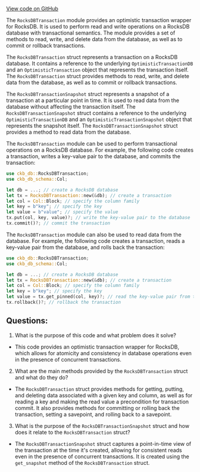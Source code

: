 [View code on GitHub](https://github.com/nervosnetwork/ckb/db/src/transaction.rs)

The `RocksDBTransaction` module provides an optimistic transaction wrapper for RocksDB. It is used to perform read and write operations on a RocksDB database with transactional semantics. The module provides a set of methods to read, write, and delete data from the database, as well as to commit or rollback transactions.

The `RocksDBTransaction` struct represents a transaction on a RocksDB database. It contains a reference to the underlying `OptimisticTransactionDB` and an `OptimisticTransaction` object that represents the transaction itself. The `RocksDBTransaction` struct provides methods to read, write, and delete data from the database, as well as to commit or rollback transactions.

The `RocksDBTransactionSnapshot` struct represents a snapshot of a transaction at a particular point in time. It is used to read data from the database without affecting the transaction itself. The `RocksDBTransactionSnapshot` struct contains a reference to the underlying `OptimisticTransactionDB` and an `OptimisticTransactionSnapshot` object that represents the snapshot itself. The `RocksDBTransactionSnapshot` struct provides a method to read data from the database.

The `RocksDBTransaction` module can be used to perform transactional operations on a RocksDB database. For example, the following code creates a transaction, writes a key-value pair to the database, and commits the transaction:

```rust
use ckb_db::RocksDBTransaction;
use ckb_db_schema::Col;

let db = ...; // create a RocksDB database
let tx = RocksDBTransaction::new(&db); // create a transaction
let col = Col::Block; // specify the column family
let key = b"key"; // specify the key
let value = b"value"; // specify the value
tx.put(col, key, value)?; // write the key-value pair to the database
tx.commit()?; // commit the transaction
```

The `RocksDBTransaction` module can also be used to read data from the database. For example, the following code creates a transaction, reads a key-value pair from the database, and rolls back the transaction:

```rust
use ckb_db::RocksDBTransaction;
use ckb_db_schema::Col;

let db = ...; // create a RocksDB database
let tx = RocksDBTransaction::new(&db); // create a transaction
let col = Col::Block; // specify the column family
let key = b"key"; // specify the key
let value = tx.get_pinned(col, key)?; // read the key-value pair from the database
tx.rollback()?; // rollback the transaction
```
## Questions: 
 1. What is the purpose of this code and what problem does it solve?
- This code provides an optimistic transaction wrapper for RocksDB, which allows for atomicity and consistency in database operations even in the presence of concurrent transactions.

2. What are the main methods provided by the `RocksDBTransaction` struct and what do they do?
- The `RocksDBTransaction` struct provides methods for getting, putting, and deleting data associated with a given key and column, as well as for reading a key and making the read value a precondition for transaction commit. It also provides methods for committing or rolling back the transaction, setting a savepoint, and rolling back to a savepoint.

3. What is the purpose of the `RocksDBTransactionSnapshot` struct and how does it relate to the `RocksDBTransaction` struct?
- The `RocksDBTransactionSnapshot` struct captures a point-in-time view of the transaction at the time it's created, allowing for consistent reads even in the presence of concurrent transactions. It is created using the `get_snapshot` method of the `RocksDBTransaction` struct.